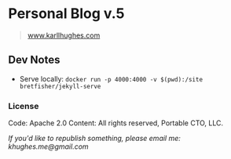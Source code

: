 # Personal Blog v.5

> www.karllhughes.com

## Dev Notes

- Serve locally: `docker run -p 4000:4000 -v $(pwd):/site bretfisher/jekyll-serve`

### License

Code: Apache 2.0
Content: All rights reserved, Portable CTO, LLC.

_If you'd like to republish something, please email me: khughes.me@gmail.com_


